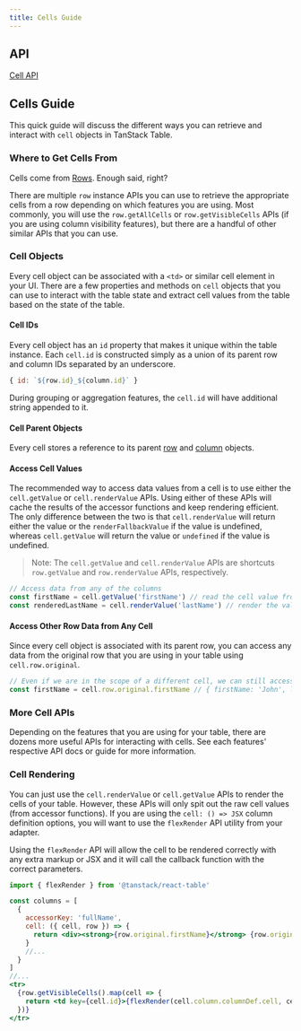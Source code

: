 ```yaml
---
title: Cells Guide
---
```


## API

[Cell API](../../api/core/cell)

## Cells Guide

This quick guide will discuss the different ways you can retrieve and interact with `cell` objects in TanStack Table.

### Where to Get Cells From

Cells come from [Rows](../rows). Enough said, right? 

There are multiple `row` instance APIs you can use to retrieve the appropriate cells from a row depending on which features you are using. Most commonly, you will use the `row.getAllCells` or `row.getVisibleCells` APIs (if you are using column visibility features), but there are a handful of other similar APIs that you can use.

### Cell Objects

Every cell object can be associated with a `<td>` or similar cell element in your UI. There are a few properties and methods on `cell` objects that you can use to interact with the table state and extract cell values from the table based on the state of the table.

#### Cell IDs

Every cell object has an `id` property that makes it unique within the table instance. Each `cell.id` is constructed simply as a union of its parent row and column IDs separated by an underscore.

```js
{ id: `${row.id}_${column.id}` }
```

During grouping or aggregation features, the `cell.id` will have additional string appended to it.

#### Cell Parent Objects

Every cell stores a reference to its parent [row](../rows) and [column](../columns) objects.

#### Access Cell Values

The recommended way to access data values from a cell is to use either the `cell.getValue` or `cell.renderValue` APIs. Using either of these APIs will cache the results of the accessor functions and keep rendering efficient. The only difference between the two is that `cell.renderValue` will return either the value or the `renderFallbackValue` if the value is undefined, whereas `cell.getValue` will return the value or `undefined` if the value is undefined.

> Note: The `cell.getValue` and `cell.renderValue` APIs are shortcuts `row.getValue` and `row.renderValue` APIs, respectively.

```js
// Access data from any of the columns
const firstName = cell.getValue('firstName') // read the cell value from the firstName column
const renderedLastName = cell.renderValue('lastName') // render the value from the lastName column
```

#### Access Other Row Data from Any Cell

Since every cell object is associated with its parent row, you can access any data from the original row that you are using in your table using `cell.row.original`.

```js
// Even if we are in the scope of a different cell, we can still access the original row data
const firstName = cell.row.original.firstName // { firstName: 'John', lastName: 'Doe' }
```

### More Cell APIs

Depending on the features that you are using for your table, there are dozens more useful APIs for interacting with cells. See each features' respective API docs or guide for more information.

### Cell Rendering

You can just use the `cell.renderValue` or `cell.getValue` APIs to render the cells of your table. However, these APIs will only spit out the raw cell values (from accessor functions). If you are using the `cell: () => JSX` column definition options, you will want to use the `flexRender` API utility from your adapter.

Using the `flexRender` API will allow the cell to be rendered correctly with any extra markup or JSX and it will call the callback function with the correct parameters.

```jsx
import { flexRender } from '@tanstack/react-table'

const columns = [
  {
    accessorKey: 'fullName',
    cell: ({ cell, row }) => {
      return <div><strong>{row.original.firstName}</strong> {row.original.lastName}</div>
    }
    //...
  }
]
//...
<tr>
  {row.getVisibleCells().map(cell => {
    return <td key={cell.id}>{flexRender(cell.column.columnDef.cell, cell.getContext())}</td>
  })}
</tr>